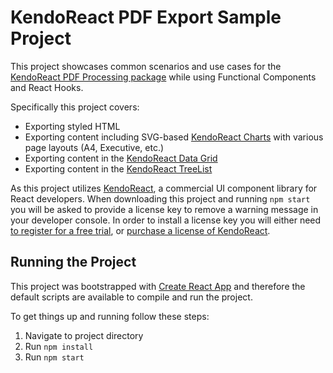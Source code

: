 # KendoReact PDF Export Sample Project

This project showcases common scenarios and use cases for the [KendoReact PDF Processing package](https://www.telerik.com/kendo-react-ui/components/pdfprocessing/) while using Functional Components and React Hooks.

Specifically this project covers:
- Exporting styled HTML
- Exporting content including SVG-based [KendoReact Charts](https://www.telerik.com/kendo-react-ui/components/charts/) with various page layouts (A4, Executive, etc.)
- Exporting content in the [KendoReact Data Grid](https://www.telerik.com/kendo-react-ui/components/grid/)
- Exporting content in the [KendoReact TreeList](https://www.telerik.com/kendo-react-ui/components/treelist/)

As this project utilizes [KendoReact](https://www.telerik.com/kendo-react-ui/), a commercial UI component library for React developers. When downloading this project and running `npm start` you will be asked to provide a license key to remove a warning message in your developer console. In order to install a license key you will either need [to register for a free trial](https://www.telerik.com/download-login-v2-kendo-react-ui), or [purchase a license of KendoReact](https://www.telerik.com/kendo-react-ui/pricing/). 

## Running the Project
This project was bootstrapped with [Create React App](https://github.com/facebook/create-react-app) and therefore the default scripts are available to compile and run the project.

To get things up and running follow these steps:
1. Navigate to project directory
2. Run `npm install`
3. Run `npm start`